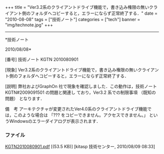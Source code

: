 ﻿+++
title = "Ver3.2系のクライアントドライブ機能で，書き込み権限の無いクライアント側のフォルダへコピーすると，エラーにならず正常終了する．"
date = "2010-08-08"
tags = ["技術ノート"]
categories = ["tech"]
banner = "img/technote.jpg"
+++

-----------------------------------------------------------------------------------------------------------------------------

*技術ノート

2010/08/08*


[番号]
技術ノート KGTN 2010080901

[現象]
Ver3.2系のクライアントドライブ機能で，書き込み権限の無いクライアント側のフォルダへコピーすると，エラーにならず正常終了する．

[説明]
弊社およびGraphOn
社で現象を確認しました．この動作は，技術ノートKGTN#2009091501
の問題と関連し
ており，Ver3.2 系での制限事項 （既知の問題） となります．

備　考
アーキテクチャが変更されたVer4.0系のクライアントドライブ機能では，このような場合は
「??? をコピーできません。アクセスできません。」
というWindowsのエラーダイアログが表示されます．


### ファイル

 
 


[KGTN2010080901.pdf](http://techreport.kitasp.net/attachments/download/261/KGTN2010080901.pdf)
 [(53.5 KB)] [kitasp 技術センター, 2010/08/09
08:33]


 


 

